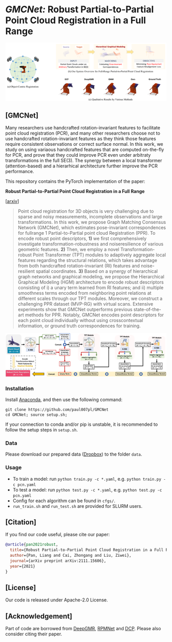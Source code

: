 # *GMCNet:* Robust Partial-to-Partial Point Cloud Registration in a Full Range
<p align="center"> 
<img src="images/intro.png">
</p>

## [GMCNet]
Many researchers use handcrafted rotation-invariant features to facilitate point cloud registration (PCR), and many other researchers choose not to use handcrafted rotation-invariant features as they think those features require consistent observations or correct surface normal.  In this work, we study on using variaous handcrafted features that are computed on-the-fly for PCR, and prove that they could improve PCR even under arbitraty transformations in the full SE(3).  The synergy between a local transformer (attention-based) and a hierarhical architecture further improve the PCR performance.

This repository contains the PyTorch implementation of the paper:

**Robust Partial-to-Partial Point Cloud Registration in a Full Range**

[[arxiv](https://arxiv.org/abs/2111.15606)]

> Point cloud registration for 3D objects is very challenging due to sparse and noisy measurements, incomplete observations and large transformations. In this work, we propose Graph Matching Consensus Network (GMCNet), which estimates pose-invariant correspondences for fullrange 1 Partial-to-Partial point cloud Registration (PPR). To encode robust point descriptors, **1)** we first comprehensively investigate transformation-robustness and noiseresilience of various geometric features. **2)** Then, we employ a novel Transformation-robust Point Transformer (TPT) modules to adaptively aggregate local features regarding the structural relations, which takes advantage from both handcrafted rotation-invariant (RI) features and noise-resilient spatial coordinates. **3)** Based on a synergy of hierarchical graph networks and graphical modeling, we propose the Hierarchical Graphical Modeling (HGM) architecture to encode robust descriptors consisting of i) a unary term learned from RI features; and ii) multiple smoothness terms encoded from neighboring point relations at different scales through our TPT modules. Moreover, we construct a challenging PPR dataset (MVP-RG) with virtual scans. Extensive experiments show that GMCNet outperforms previous state-of-the-art methods for PPR. Notably, GMCNet encodes point descriptors for each point cloud individually without using crosscontextual information, or ground truth correspondences for training.

<p align="center"> 
<img src="images/hgm.png">
</p>

### Installation
Install [Anaconda](https://docs.anaconda.com/anaconda/install/index.html), and then use the following command:
```
git clone https://github.com/paul007pl/GMCNet
cd GMCNet; source setup.sh;
```
If your connection to conda and/or pip is unstable, it is recommended to follow the setup steps in `setup.sh`.


### Data
Please download our prepared data ([Dropbox](https://www.dropbox.com/sh/tdfs406baoyugda/AADe8GV3w7CaORUDO6nCnRSra?dl=0)) to the folder `data`.


### Usage
+ To train a model: run `python train.py -c *.yaml`, e.g. `python train.py -c pcn.yaml`
+ To test a model: run `python test.py -c *.yaml`, e.g. `python test.py -c pcn.yaml`
+ Config for each algorithm can be found in `cfgs/`.
+ `run_train.sh` and `run_test.sh` are provided for SLURM users. 


## [Citation]
If you find our code useful, please cite our paper:
```bibtex
@article{pan2021robust,
  title={Robust Partial-to-Partial Point Cloud Registration in a Full Range},
  author={Pan, Liang and Cai, Zhongang and Liu, Ziwei},
  journal={arXiv preprint arXiv:2111.15606},
  year={2021}
}
```


## [License]
Our code is released under Apache-2.0 License.


## [Acknowledgement]
Part of code are borrowed from [DeepGMR](https://github.com/wentaoyuan/deepgmr), [RPMNet](https://github.com/yewzijian/RPMNet) and [DCP](https://github.com/WangYueFt/dcp).
Please also consider citing their paper.